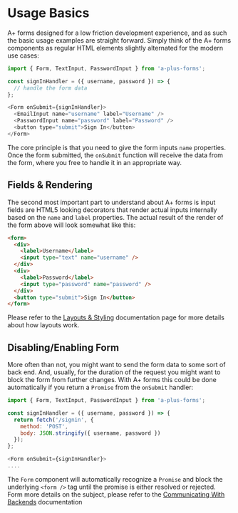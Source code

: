 # Usage Basics

A+ forms designed for a low friction development experience, and as such
the basic usage examples are straight forward. Simply think of the A+ forms
components as regular HTML elements slightly alternated for the modern use
cases:

```js
import { Form, TextInput, PasswordInput } from 'a-plus-forms';

const signInHandler = ({ username, password }) => {
  // handle the form data
};

<Form onSubmit={signInHandler}>
  <EmailInput name="username" label="Username" />
  <PasswordInput name="password" label="Password" />
  <button type="submit">Sign In</button>
</Form>
```

The core principle is that you need to give the form inputs `name` properties.
Once the form submitted, the `onSubmit` function will receive the data from
the form, where you free to handle it in an appropriate way.

## Fields & Rendering

The second most important part to understand about A+ forms is input fields
are HTML5 looking decorators that render actual inputs internally based on the
`name` and `label` properties. The actual result of the render of the form above
will look somewhat like this:

```html
<form>
  <div>
    <label>Username</label>
    <input type="text" name="username" />
  </div>
  <div>
    <label>Password</label>
    <input type="password" name="password" />
  </div>
  <button type="submit">Sign In</button>
</form>
```

Please refer to the [Layouts & Styling](./layouts) documentation page for more
details about how layouts work.

## Disabling/Enabling Form

More often than not, you might want to send the form data to some sort of back
end. And, usually, for the duration of the request you might want to block
the form from further changes. With A+ forms this could be done automatically
if you return a `Promise` from the `onSubmit` handler:

```js
import { Form, TextInput, PasswordInput } from 'a-plus-forms';

const signInHandler = ({ username, password }) => {
  return fetch('/signin', {
    method: 'POST',
    body: JSON.stringify({ username, password })
  });
};

<Form onSubmit={signInHandler}>
....
```

The `Form` component will automatically recognize a `Promise` and block the
underlying `<form />` tag until the promise is either resolved or rejected.
Form more details on the subject, please refer to the
[Communicating With Backends](./requests) documentation
